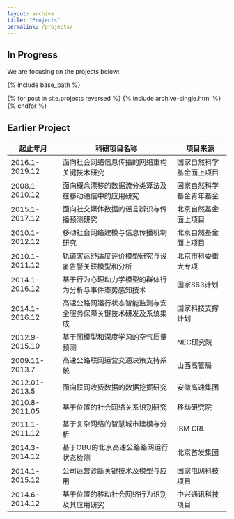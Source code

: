 ```yaml
---
layout: archive
title: "Projects"
permalink: /projects/
---
```

## In Progress

We are focusing on the projects below:

{% include base_path %}

{% for post in site.projects reversed %}
  {% include archive-single.html %}
{% endfor %}

## Earlier Project

| 起止年月       | 科研项目名称                                                 | 项目来源                 |
| -------------- | ------------------------------------------------------------ | ------------------------ |
| 2016.1-2019.12 | 面向社会网络信息传播的网络重构关键技术研究                   | 国家自然科学基金面上项目 |
| 2008.1-2010.12 | 面向概念漂移的数据流分类算法及在移动通信中的应用研究         | 国家自然科学基金青年基金 |
| 2015.1-2017.12 | 面向社交媒体数据的谣言辨识与传播预测研究                     | 北京自然基金面上项目     |
| 2010.1-2012.12 | 移动社会网络建模与信息传播机制研究                           | 北京自然基金面上项目     |
| 2010.1-2011.12 | 轨道客运舒适度评价模型研究与设备告警关联模型和分析           | 北京市科委重大专项       |
| 2014.1-2016.12 | 基于行为心理动力学模型的群体行为分析与事件态势感知技术       | 国家863计划              |
| 2014.1-2016.12 | 高速公路网运行状态智能监测与安全服务保障关键技术研发及系统集成 | 国家科技支撑计划         |
| 2012.9-2015.10 | 基于图模型和深度学习的空气质量预测                           | NEC研究院                |
| 2009.11-2013.7 | 高速公路联网运营交通决策支持系统                             | 山西高管局               |
| 2012.01-2013.5 | 面向联网收费数据的数据挖掘研究                               | 安徽高速集团             |
| 2010.8-2011.05 | 基于位置的社会网络关系识别研究                               | 移动研究院               |
| 2011.1-2011.12 | 基于复杂网络的智慧城市建模与分析                             | IBM CRL                  |
| 2014.3-2014.12 | 基于OBU的北京高速公路路网运行状态检测                        | 北京首发集团             |
| 2014.1-2015.12 | 公司运营诊断关键技术及模型与应用                             | 国家电网科技项目         |
| 2014.6-2014.12 | 基于位置的移动社会网络行为识别及其应用研究                   | 中兴通讯科技项目         |

 